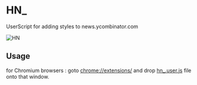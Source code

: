 HN_
===

UserScript for adding styles to news.ycombinator.com

![HN](http://hnbar.herokuapp.com/static/hn.PNG)

Usage
-----

for Chromium browsers :
goto [chrome://extensions/](chrome://extensions/) and drop [hn_.user.js](http://hnbar.herokuapp.com/static/hn_.user.js) file onto that window.